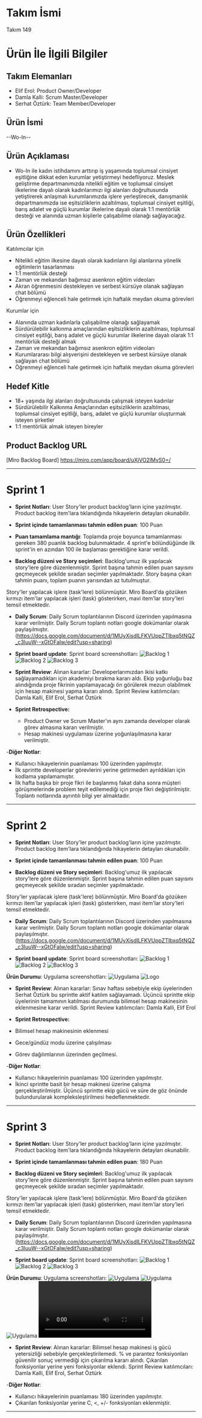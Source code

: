 # **Takım İsmi**

Takım 149

# Ürün İle İlgili Bilgiler

## Takım Elemanları

- Elif Erol: Product Owner/Developer
- Damla Kalli: Scrum Master/Developer
- Serhat Öztürk: Team Member/Developer

## Ürün İsmi

--Wo-In--

## Ürün Açıklaması

- Wo-In ile kadın istihdamını arttırıp iş yaşamında toplumsal cinsiyet eşitliğine dikkat eden kurumlar yetiştirmeyi hedefliyoruz. Meslek geliştirme departmanımızda nitelikli eğitim ve toplumsal cinsiyet ilkelerine dayalı olarak kadınlarımızı ilgi alanları doğrultusunda yetiştirerek anlaşmalı kurumlarımızda işlere yerleştirecek, danışmanlık departmanımızda ise eşitsizliklerin azaltılması, toplumsal cinsiyet eşitliği, barış adalet ve güçlü kurumlar ilkelerine dayalı olarak 1:1 mentörlük desteği ve alanında uzman kişilerle çalışabilme olanağı sağlayacağız. 

## Ürün Özellikleri
Katılımcılar için
- Nitelikli eğitim ilkesine dayalı olarak kadınların ilgi alanlarına yönelik eğitimlerin tasarlanması
- 1:1 mentörlük desteği
- Zaman ve mekandan bağımsız asenkron eğitim videoları
- Akran öğrenmesini destekleyen ve serbest kürsüye olanak sağlayan chat bölümü
- Öğrenmeyi eğlenceli hale getirmek için haftalık meydan okuma görevleri

Kurumlar için
- Alanında uzman kadınlarla çalışabilme olanağı sağlayamak
- Sürdürülebilir kalkınma amaçlarından eşitsizliklerin azaltılması, toplumsal cinsiyet eşitliği, barış adalet ve güçlü kurumlar ilkelerine dayalı olarak 1:1 mentörlük desteği almak
- Zaman ve mekandan bağımsız asenkron eğitim videoları
- Kurumlararası bilgi alışverişini destekleyen ve serbest kürsüye olanak sağlayan chat bölümü
- Öğrenmeyi eğlenceli hale getirmek için haftalık meydan okuma görevleri

## Hedef Kitle

- 18+ yaşında ilgi alanları doğrultusunda çalışmak isteyen kadınlar
- Sürdürülebilir Kalkınma Amaçlarından eşitsizliklerin azaltılması, toplumsal cinsiyet eşitliği, barış, adalet ve güçlü kurumlar oluşturmak isteyen şirketler
- 1:1 mentörlük almak isteyen bireyler

## Product Backlog URL

[Miro Backlog Board] https://miro.com/app/board/uXjVO2lMvS0=/

---

# Sprint 1

- **Sprint Notları**: User Story'ler product backlog'ların içine yazılmıştır. Product backlog item'lara tıklandığında hikayelerin detayları okunabilir.

- **Sprint içinde tamamlanması tahmin edilen puan**: 100 Puan

- **Puan tamamlama mantığı**: Toplamda proje boyunca tamamlanması gereken 380 puanlık backlog bulunmaktadır. 4 sprint'e bölündüğünde ilk sprint'in en azından 100 ile başlaması gerektiğine karar verildi.

- **Backlog düzeni ve Story seçimleri**: Backlog'umuz ilk yapılacak story'lere göre düzenlenmiştir. Sprint başına tahmin edilen puan sayısını geçmeyecek şekilde sıradan seçimler yapılmaktadır. Story başına çıkan tahmin puanı, toplam puanın yarısından az tutulmuştur. 

Story'ler yapılacak işlere (task'lere) bölünmüştür. Miro Board'da gözüken kırmızı item'lar yapılacak işleri (task) gösterirken, mavi item'lar story'leri temsil etmektedir.

- **Daily Scrum**: Daily Scrum toplantılarının Discord üzerinden yapılmasına karar verilmiştir. Daily Scrum toplantı notları google dokümanlar olarak paylaşılmıştır. (https://docs.google.com/document/d/1MUyXisdILFKVUppZTlbxq5tNQZ_c3luuW--xGtOFaIw/edit?usp=sharing)

- **Sprint board update**: Sprint board screenshotları:
![Backlog 1](https://github.com/damlakalli/OUA-Bootcamp-149/blob/main/ProjectManagement/Sprint1Documents/1.png) 
![Backlog 2](https://github.com/damlakalli/OUA-Bootcamp-149/blob/main/ProjectManagement/Sprint1Documents/2.png) 
![Backlog 3](https://github.com/damlakalli/OUA-Bootcamp-149/blob/main/ProjectManagement/Sprint1Documents/3.png)

- **Sprint Review**: 
Alınan kararlar: Developerlarımızdan ikisi katkı sağlayamadıkları için akademiyi bırakma kararı aldı. Ekip yoğunluğu baz alındığında proje fikrinin yapılamayacağı ön görülerek mezun olabilmek için hesap makinesi yapma kararı alındı. 
Sprint Review katılımcıları: Damla Kalli, Elif Erol, Serhat Öztürk

- **Sprint Retrospective:**
  - Product Owner ve Scrum Master'ın aynı zamanda developer olarak görev almasına kararı verilmiştir.
  - Hesap makinesi uygulaması üzerine yoğunlaşılmasına karar verilmiştir.

-**Diğer Notlar**:
- Kullanıcı hikayelerinin puanlaması 100 üzerinden yapılmıştır.
- İlk sprintte developerlar görevlerini yerine getirmeden ayrıldıkları için kodlama yapılamamıştır.
- İlk hafta başka bir proje fikri ile başlanmış fakat daha sonra müşteri görüşmelerinde problem teyit edilemediği için proje fikri değiştirilmiştir. Toplantı notlarında ayrıntılı bilgi yer almaktadır.

---

# Sprint 2
- **Sprint Notları**: User Story'ler product backlog'ların içine yazılmıştır. Product backlog item'lara tıklandığında hikayelerin detayları okunabilir.

- **Sprint içinde tamamlanması tahmin edilen puan**: 100 Puan

- **Backlog düzeni ve Story seçimleri**: Backlog'umuz ilk yapılacak story'lere göre düzenlenmiştir. Sprint başına tahmin edilen puan sayısını geçmeyecek şekilde sıradan seçimler yapılmaktadır. 

Story'ler yapılacak işlere (task'lere) bölünmüştür. Miro Board'da gözüken kırmızı item'lar yapılacak işleri (task) gösterirken, mavi item'lar story'leri temsil etmektedir.

- **Daily Scrum**: Daily Scrum toplantılarının Discord üzerinden yapılmasına karar verilmiştir. Daily Scrum toplantı notları google dokümanlar olarak paylaşılmıştır. (https://docs.google.com/document/d/1MUyXisdILFKVUppZTlbxq5tNQZ_c3luuW--xGtOFaIw/edit?usp=sharing)

- **Sprint board update**: Sprint board screenshotları:
![Backlog 1](https://github.com/damlakalli/OUA-Bootcamp-149/blob/main/ProjectManagement/Sprint1Documents/2.1.png) 
![Backlog 2](https://github.com/damlakalli/OUA-Bootcamp-149/blob/main/ProjectManagement/Sprint1Documents/2.2.png) 
![Backlog 3](https://github.com/damlakalli/OUA-Bootcamp-149/blob/main/ProjectManagement/Sprint1Documents/2.3.png)

 **Ürün Durumu**: Uygulama screenshotları:
 ![Uygulama](https://github.com/damlakalli/OUA-Bootcamp-149/blob/main/ProjectManagement/Sprint1Documents/2.app.jpeg)
 ![Logo](https://github.com/damlakalli/OUA-Bootcamp-149/blob/main/ProjectManagement/Sprint1Documents/2.Logo.jpeg)
 
- **Sprint Review**: 
Alınan kararlar: Sınav haftası sebebiyle ekip üyelerinden Serhat Öztürk bu sprintte aktif katılım sağlayamadı. Üçüncü sprintte ekip üyelerinin tamamının katılması durumunda bilimsel hesap makinesinin eklenmesine karar verildi.
Sprint Review katılımcıları: Damla Kalli, Elif Erol

- **Sprint Retrospective:**
- Bilimsel hesap makinesinin eklenmesi
- Gece/gündüz modu üzerine çalışılması
- Görev dağılımlarının üzerinden geçilmesi.

-**Diğer Notlar**:
- Kullanıcı hikayelerinin puanlaması 100 üzerinden yapılmıştır. 
- İkinci sprintte basit bir hesap makinesi üzerine çalışma gerçekleştirilmiştir. Üçüncü sprintte ekip gücü ve süre de göz önünde bulundurularak kompleksleştirilmesi hedeflenmektedir.


---

# Sprint 3
- **Sprint Notları**: User Story'ler product backlog'ların içine yazılmıştır. Product backlog item'lara tıklandığında hikayelerin detayları okunabilir.

- **Sprint içinde tamamlanması tahmin edilen puan**: 180 Puan

- **Backlog düzeni ve Story seçimleri**: Backlog'umuz ilk yapılacak story'lere göre düzenlenmiştir. Sprint başına tahmin edilen puan sayısını geçmeyecek şekilde sıradan seçimler yapılmaktadır. 

Story'ler yapılacak işlere (task'lere) bölünmüştür. Miro Board'da gözüken kırmızı item'lar yapılacak işleri (task) gösterirken, mavi item'lar story'leri temsil etmektedir.

- **Daily Scrum**: Daily Scrum toplantılarının Discord üzerinden yapılmasına karar verilmiştir. Daily Scrum toplantı notları google dokümanlar olarak paylaşılmıştır. (https://docs.google.com/document/d/1MUyXisdILFKVUppZTlbxq5tNQZ_c3luuW--xGtOFaIw/edit?usp=sharing)

- **Sprint board update**: Sprint board screenshotları:
![Backlog 1](https://github.com/damlakalli/OUA-Bootcamp-149/blob/main/ProjectManagement/Sprint1Documents/3.a.png) 
![Backlog 2](https://github.com/damlakalli/OUA-Bootcamp-149/blob/main/ProjectManagement/Sprint1Documents/3.b.png) 
![Backlog 3](https://github.com/damlakalli/OUA-Bootcamp-149/blob/main/ProjectManagement/Sprint1Documents/3.c.png)

 **Ürün Durumu**: Uygulama screenshotları:
 ![Uygulama](https://github.com/damlakalli/OUA-Bootcamp-149/blob/main/ProjectManagement/Sprint1Documents/3.1.jpeg)
 ![Uygulama](https://github.com/damlakalli/OUA-Bootcamp-149/blob/main/ProjectManagement/Sprint1Documents/3.2.jpeg)
 ![Uygulama](https://github.com/damlakalli/OUA-Bootcamp-149/blob/main/ProjectManagement/Sprint1Documents/3.3.jpeg)
 ![video](https://github.com/damlakalli/OUA-Bootcamp-149/blob/main/ProjectManagement/Sprint1Documents/video.mp4)
 
- **Sprint Review**: 
Alınan kararlar: Bilimsel hesap makinesi iş gücü yetersizliği sebebiyle gerçekleştirilemedi. % ve parantez fonksiyonları güvenilir sonuç vermediği için çıkarılma kararı alındı. Çıkarılan fonksiyonlar yerine yeni fonksiyonlar eklendi.
Sprint Review katılımcıları: Damla Kalli, Elif Erol, Serhat Öztürk


-**Diğer Notlar**:
- Kullanıcı hikayelerinin puanlaması 180 üzerinden yapılmıştır. 
- Çıkarılan fonksiyonlar yerine C, <, +/- fonksiyonları eklenmiştir.
---

